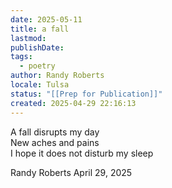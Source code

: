 ```yaml
---
date: 2025-05-11
title: a fall
lastmod: 
publishDate: 
tags:
  - poetry
author: Randy Roberts
locale: Tulsa
status: "[[Prep for Publication]]"
created: 2025-04-29 22:16:13
---
```

A fall disrupts my day  
New aches and pains  
I hope it does not disturb my sleep   
  
Randy Roberts April 29, 2025  
  